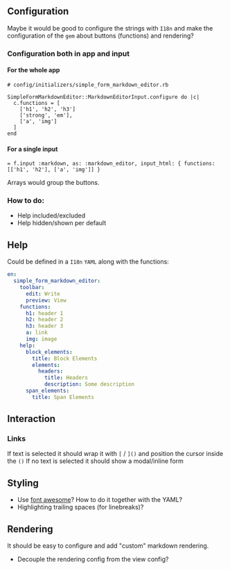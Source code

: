 ## Configuration
Maybe it would be good to configure the strings with `I18n` and make the configuration of the `gem` about buttons (functions) and rendering?

### Configuration both in app and input

#### For the whole app
```
# config/initializers/simple_form_markdown_editor.rb

SimpleFormMarkdownEditor::MarkdownEditorInput.configure do |c|
  c.functions = [
    ['h1', 'h2', 'h3']
    ['strong', 'em'],
    ['a', 'img']
  ]
end
```

#### For a single input
```
= f.input :markdown, as: :markdown_editor, input_html: { functions: [['h1', 'h2'], ['a', 'img']] }
```

Arrays would group the buttons.

### How to do:
* Help included/excluded
* Help hidden/shown per default

## Help

Could be defined in a `I18n` `YAML` along with the functions:

```YAML
en:
  simple_form_markdown_editor:
    toolbar:
      edit: Write
      preview: View
    functions:
      h1: header 1
      h2: header 2
      h3: header 3
      a: link
      img: image
    help:
      block_elements:
        title: Block Elements
        elements:
          headers:
            title: Headers
            description: Some description
      span_elements:
        title: Span Elements
```


## Interaction

### Links
If text is selected it should wrap it with `[` / `]()` and position the cursor inside the `()`
If no text is selected it should show a modal/inline form

## Styling

* Use [font awesome](http://fortawesome.github.io/Font-Awesome/)? How to do it together with the YAML?
* Highlighting trailing spaces (for linebreaks)?

## Rendering
It should be easy to configure and add "custom" markdown rendering.

* Decouple the rendering config from the view config?
